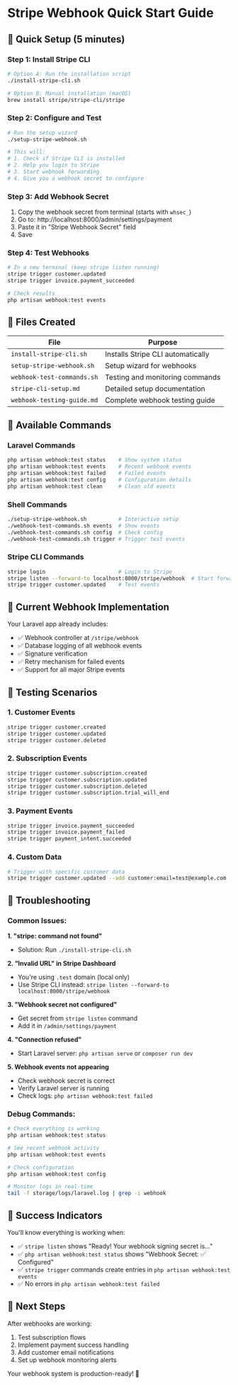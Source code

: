 # Stripe Webhook Quick Start Guide

## 🚀 Quick Setup (5 minutes)

### Step 1: Install Stripe CLI
```bash
# Option A: Run the installation script
./install-stripe-cli.sh

# Option B: Manual installation (macOS)
brew install stripe/stripe-cli/stripe
```

### Step 2: Configure and Test
```bash
# Run the setup wizard
./setup-stripe-webhook.sh

# This will:
# 1. Check if Stripe CLI is installed
# 2. Help you login to Stripe
# 3. Start webhook forwarding
# 4. Give you a webhook secret to configure
```

### Step 3: Add Webhook Secret
1. Copy the webhook secret from terminal (starts with `whsec_`)
2. Go to: http://localhost:8000/admin/settings/payment
3. Paste it in "Stripe Webhook Secret" field
4. Save

### Step 4: Test Webhooks
```bash
# In a new terminal (keep stripe listen running)
stripe trigger customer.updated
stripe trigger invoice.payment_succeeded

# Check results
php artisan webhook:test events
```

## 📁 Files Created

| File | Purpose |
|------|---------|
| `install-stripe-cli.sh` | Installs Stripe CLI automatically |
| `setup-stripe-webhook.sh` | Setup wizard for webhooks |
| `webhook-test-commands.sh` | Testing and monitoring commands |
| `stripe-cli-setup.md` | Detailed setup documentation |
| `webhook-testing-guide.md` | Complete webhook testing guide |

## 🎯 Available Commands

### Laravel Commands
```bash
php artisan webhook:test status    # Show system status
php artisan webhook:test events    # Recent webhook events
php artisan webhook:test failed    # Failed events
php artisan webhook:test config    # Configuration details
php artisan webhook:test clean     # Clean old events
```

### Shell Commands
```bash
./setup-stripe-webhook.sh          # Interactive setup
./webhook-test-commands.sh events  # Show events
./webhook-test-commands.sh config  # Check config
./webhook-test-commands.sh trigger # Trigger test events
```

### Stripe CLI Commands
```bash
stripe login                       # Login to Stripe
stripe listen --forward-to localhost:8000/stripe/webhook  # Start forwarding
stripe trigger customer.updated    # Test events
```

## 🔧 Current Webhook Implementation

Your Laravel app already includes:
- ✅ Webhook controller at `/stripe/webhook`
- ✅ Database logging of all webhook events
- ✅ Signature verification
- ✅ Retry mechanism for failed events
- ✅ Support for all major Stripe events

## 🎪 Testing Scenarios

### 1. Customer Events
```bash
stripe trigger customer.created
stripe trigger customer.updated
stripe trigger customer.deleted
```

### 2. Subscription Events
```bash
stripe trigger customer.subscription.created
stripe trigger customer.subscription.updated
stripe trigger customer.subscription.deleted
stripe trigger customer.subscription.trial_will_end
```

### 3. Payment Events
```bash
stripe trigger invoice.payment_succeeded
stripe trigger invoice.payment_failed
stripe trigger payment_intent.succeeded
```

### 4. Custom Data
```bash
# Trigger with specific customer data
stripe trigger customer.updated --add customer:email=test@example.com --add customer:name="Test User"
```

## 🎯 Troubleshooting

### Common Issues:

**1. "stripe: command not found"**
- Solution: Run `./install-stripe-cli.sh`

**2. "Invalid URL" in Stripe Dashboard**
- You're using `.test` domain (local only)
- Use Stripe CLI instead: `stripe listen --forward-to localhost:8000/stripe/webhook`

**3. "Webhook secret not configured"**  
- Get secret from `stripe listen` command
- Add it in `/admin/settings/payment`

**4. "Connection refused"**
- Start Laravel server: `php artisan serve` or `composer run dev`

**5. Webhook events not appearing**
- Check webhook secret is correct
- Verify Laravel server is running
- Check logs: `php artisan webhook:test failed`

### Debug Commands:
```bash
# Check everything is working
php artisan webhook:test status

# See recent webhook activity
php artisan webhook:test events

# Check configuration
php artisan webhook:test config

# Monitor logs in real-time
tail -f storage/logs/laravel.log | grep -i webhook
```

## 🎉 Success Indicators

You'll know everything is working when:
- ✅ `stripe listen` shows "Ready! Your webhook signing secret is..."
- ✅ `php artisan webhook:test status` shows "Webhook Secret: ✅ Configured"
- ✅ `stripe trigger` commands create entries in `php artisan webhook:test events`
- ✅ No errors in `php artisan webhook:test failed`

## 🚀 Next Steps

After webhooks are working:
1. Test subscription flows
2. Implement payment success handling
3. Add customer email notifications
4. Set up webhook monitoring alerts

Your webhook system is production-ready! 🎯